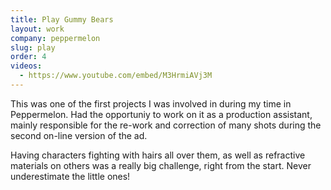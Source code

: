 ```yaml
---
title: Play Gummy Bears
layout: work
company: peppermelon
slug: play
order: 4
videos: 
  - https://www.youtube.com/embed/M3HrmiAVj3M
---
```


This was one of the first projects I was involved in during my time in Peppermelon. Had the opportuniy to work on it as a production assistant, mainly responsible for the re-work and correction of many shots during the second on-line version of the ad. 

Having characters fighting with hairs all over them, as well as refractive materials on others was a really big challenge, right from the start. Never underestimate the little ones!